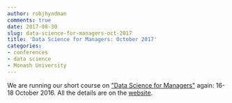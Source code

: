 ```yaml
---
author: robjhyndman
comments: true
date: 2017-08-30
slug: data-science-for-managers-oct-2017
title: 'Data Science for Managers: October 2017'
categories:
- conferences
- data science
- Monash University
---
```


We are running our short course on ["Data Science for Managers"](http://www.infotech.monash.edu.au/research/about/centres/data-science/data-science-for-managers.html) again: 16-18 October 2016. All the details are on the [website](https://www.monash.edu/it/data-science).

